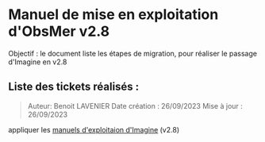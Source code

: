 # Manuel de mise en exploitation d'ObsMer v2.8


Objectif : le document liste les étapes de migration, pour réaliser le passage d'Imagine en v2.8

Liste des tickets réalisés :
- 

> Auteur: Benoit LAVENIER
> Date création : 26/09/2023
> Mise à jour : 26/09/2023


appliquer les [manuels d'exploitaion d'Imagine](../../imagine/mex) (v2.8)
